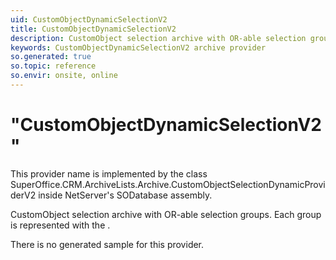 ```yaml
---
uid: CustomObjectDynamicSelectionV2
title: CustomObjectDynamicSelectionV2
description: CustomObject selection archive with OR-able selection groups. Each group is represented with the <see cref="T -SuperOffice.CRM.ArchiveLists.Archive.CustomObjectSelectionDynamicProviderSingleCriteriaGroup" />.
keywords: CustomObjectDynamicSelectionV2 archive provider
so.generated: true
so.topic: reference
so.envir: onsite, online
---
```


# "CustomObjectDynamicSelectionV2"

This provider name is implemented by the class <see cref="T:SuperOffice.CRM.ArchiveLists.Archive.CustomObjectSelectionDynamicProviderV2">SuperOffice.CRM.ArchiveLists.Archive.CustomObjectSelectionDynamicProviderV2</see> inside NetServer's SODatabase assembly.

CustomObject selection archive with OR-able selection groups. Each group is represented with the <see cref="T:SuperOffice.CRM.ArchiveLists.Archive.CustomObjectSelectionDynamicProviderSingleCriteriaGroup" />.

There is no generated sample for this provider.
